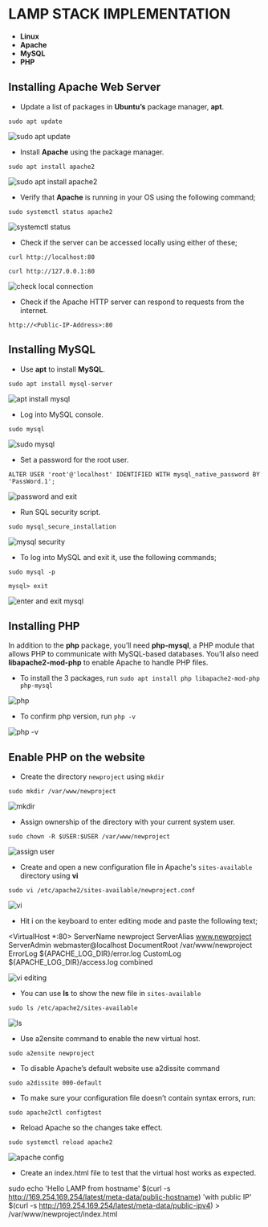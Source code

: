 # LAMP STACK IMPLEMENTATION
- **Linux** 
- **Apache** 
- **MySQL** 
- **PHP**

## Installing Apache Web Server

- Update a list of packages in **Ubuntu’s** package manager, **apt**. 

`sudo apt update`

![sudo apt update](<Images/apt update.png>)

- Install **Apache** using the package manager.

`sudo apt install apache2`

![sudo apt install apache2](<Images/apt install apache2.png>)

- Verify that **Apache** is running in your OS using the following command;

`sudo systemctl status apache2`

![systemctl status](<Images/sudo systemctl status apache2.png>)

- Check if the server can be accessed locally using either of these; 

 `curl http://localhost:80`  

`curl http://127.0.0.1:80`

![check local connection](<Images/port 80.png>)

- Check if the Apache HTTP server can respond to requests from the internet.

`http://<Public-IP-Address>:80`

## Installing MySQL

- Use **apt** to install **MySQL**.

`sudo apt install mysql-server`

![apt install mysql](<Images/apt install MySQL server.png>)

- Log into MySQL console.

`sudo mysql`

![sudo mysql](<Images/sudo mysql.png>)

- Set a password for the root user.

`ALTER USER 'root'@'localhost' IDENTIFIED WITH mysql_native_password BY 'PassWord.1';`

![password and exit](<Images/change password and exit.png>)

- Run SQL security script.

`sudo mysql_secure_installation`

![mysql security](<Images/mysql security.png>)

- To log into MySQL and exit it, use the following commands;

`sudo mysql -p`

`mysql> exit`

![enter and exit mysql](<Images/enter and exit.png>)

## Installing PHP

In addition to the **php** package, you’ll need **php-mysql**, a PHP module that allows PHP to communicate with MySQL-based databases. You’ll also need **libapache2-mod-php** to enable Apache to handle PHP files.

- To install the 3 packages, run `sudo apt install php libapache2-mod-php php-mysql`

![php](<Images/install php.png>)

- To confirm php version, run `php -v`

![php -v](<Images/php -v.png>)

## Enable PHP on the website

- Create the directory `newproject` using `mkdir`

`sudo mkdir /var/www/newproject`

![mkdir](Images/mkdir.png)

- Assign ownership of the directory with your current system user.

`sudo chown -R $USER:$USER /var/www/newproject`

![assign user](<Images/assign user.png>)

- Create and open a new configuration file in Apache's `sites-available` directory using **vi**

`sudo vi /etc/apache2/sites-available/newproject.conf`

![vi](Images/vi.png)

- Hit i on the keyboard to enter editing mode and paste the following text;


<VirtualHost *:80>
    ServerName newproject
    ServerAlias www.newproject 
    ServerAdmin webmaster@localhost
    DocumentRoot /var/www/newproject
    ErrorLog ${APACHE_LOG_DIR}/error.log
    CustomLog ${APACHE_LOG_DIR}/access.log combined
</VirtualHost>

![vi editing](<Images/vi insert.png>)

- You can use **ls** to show the new file in `sites-available`

`sudo ls /etc/apache2/sites-available`

![ls](<Images/ls .png>)

- Use a2ensite command to enable the new virtual host.

`sudo a2ensite newproject`

- To disable Apache’s default website use a2dissite command

`sudo a2dissite 000-default`

- To make sure your configuration file doesn’t contain syntax errors, run:

`sudo apache2ctl configtest`

- Reload Apache so the changes take effect.

`sudo systemctl reload apache2`

![apache config](<Images/apache config.png>)

- Create an index.html file to test that the virtual host works as expected.

sudo echo 'Hello LAMP from hostname' $(curl -s http://169.254.169.254/latest/meta-data/public-hostname) 'with public IP' $(curl -s http://169.254.169.254/latest/meta-data/public-ipv4) > /var/www/newproject/index.html




